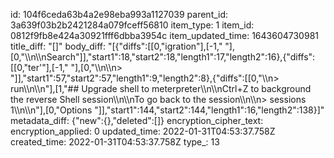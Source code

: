 id: 104f6ceda63b4a2e98eba993a1127039
parent_id: 3a639f03b2b2421284a079fceff56810
item_type: 1
item_id: 0812f9fb8e424a30921fff6dbba3954c
item_updated_time: 1643604730981
title_diff: "[]"
body_diff: "[{\"diffs\":[[0,\"igration\"],[-1,\" \"],[0,\"\\\n\\\nSearch\"]],\"start1\":18,\"start2\":18,\"length1\":17,\"length2\":16},{\"diffs\":[[0,\"ter'\"],[-1,\" \"],[0,\"\\\n\\\n> \"]],\"start1\":57,\"start2\":57,\"length1\":9,\"length2\":8},{\"diffs\":[[0,\"\\\n> run\\\n\\\n\"],[1,\"## Upgrade shell to meterpreter\\\n\\\nCtrl+Z to background the reverse Shell session\\\n\\\nTo go back to the session\\\n\\\n> sessions 1\\\n\\\n\"],[0,\"Options \"]],\"start1\":144,\"start2\":144,\"length1\":16,\"length2\":138}]"
metadata_diff: {"new":{},"deleted":[]}
encryption_cipher_text: 
encryption_applied: 0
updated_time: 2022-01-31T04:53:37.758Z
created_time: 2022-01-31T04:53:37.758Z
type_: 13